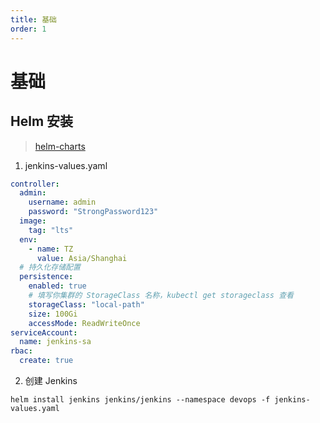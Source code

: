 ```yaml
---
title: 基础
order: 1
---
```


# 基础

## Helm 安装

> [helm-charts](https://github.com/jenkinsci/helm-charts)

1. jenkins-values.yaml

```yaml
controller:
  admin:
    username: admin
    password: "StrongPassword123"
  image:
    tag: "lts"
  env:
    - name: TZ
      value: Asia/Shanghai
  # 持久化存储配置
  persistence:
    enabled: true
    # 填写你集群的 StorageClass 名称，kubectl get storageclass 查看
    storageClass: "local-path"
    size: 100Gi
    accessMode: ReadWriteOnce
serviceAccount:
  name: jenkins-sa
rbac:
  create: true
```

2. 创建 Jenkins

```shell
helm install jenkins jenkins/jenkins --namespace devops -f jenkins-values.yaml
```
